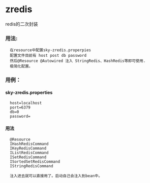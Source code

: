 # zredis
redis的二次封装
### 用法:    
      在resource中配置sky-zredis.properpies
      配置文件目前有 host post db password
      然后@Resource @Autowired 注入 StringRedis、HashRedis等即可使用.
      极简化配置。
### 用例：   
#### sky-zredis.properties
      host=localhost
      port=6379
      db=0
      password=
      
#### 用法
      @Resource
      IHashRedisCommand
      IKeyRedisCommand
      IListRedisCommand
      ISetRedisCommand
      ISortedSetRedisCommand
      IStringRedisCommand
      
      注入进去就可以直接用了。启动自己会注入到bean中。
      
